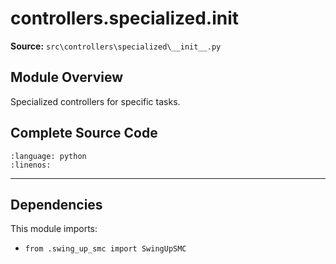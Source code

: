 # controllers.specialized.__init__

**Source:** `src\controllers\specialized\__init__.py`

## Module Overview

Specialized controllers for specific tasks.

## Complete Source Code

```{literalinclude} ../../../src/controllers/specialized/__init__.py
:language: python
:linenos:
```

---

## Dependencies

This module imports:

- `from .swing_up_smc import SwingUpSMC`
